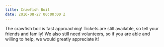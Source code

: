 ```yaml
---
title: Crawfish Boil
date: 2016-08-27 00:00:00 Z
---
```


The crawfish boil is fast approaching! Tickets are still available, so tell your friends and family! We also still need volunteers, so if you are able and willing to help, we would greatly appreciate it!